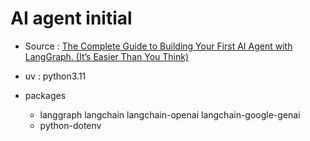 # AI agent initial


- Source : [The Complete Guide to Building Your First AI Agent with LangGraph. (It’s Easier Than You Think)](https://medium.com/data-science-collective/the-complete-guide-to-building-your-first-ai-agent-its-easier-than-you-think-c87f376c84b2)

- uv : python3.11
- packages
    - langgraph langchain langchain-openai langchain-google-genai 
    - python-dotenv
